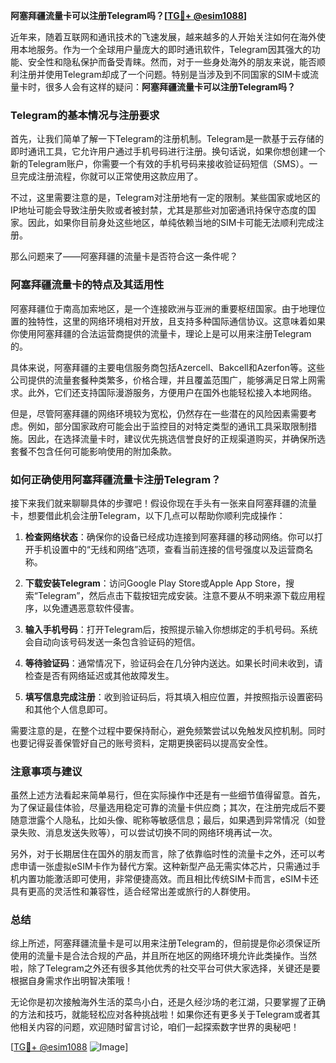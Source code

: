 **阿塞拜疆流量卡可以注册Telegram吗？[[TG💪+ @esim1088](https://t.me/s/esim1088)]**

近年来，随着互联网和通讯技术的飞速发展，越来越多的人开始关注如何在海外使用本地服务。作为一个全球用户量庞大的即时通讯软件，Telegram因其强大的功能、安全性和隐私保护而备受青睐。然而，对于一些身处海外的朋友来说，能否顺利注册并使用Telegram却成了一个问题。特别是当涉及到不同国家的SIM卡或流量卡时，很多人会有这样的疑问：**阿塞拜疆流量卡可以注册Telegram吗？**

### Telegram的基本情况与注册要求

首先，让我们简单了解一下Telegram的注册机制。Telegram是一款基于云存储的即时通讯工具，它允许用户通过手机号码进行注册。换句话说，如果你想创建一个新的Telegram账户，你需要一个有效的手机号码来接收验证码短信（SMS）。一旦完成注册流程，你就可以正常使用这款应用了。

不过，这里需要注意的是，Telegram对注册地有一定的限制。某些国家或地区的IP地址可能会导致注册失败或者被封禁，尤其是那些对加密通讯持保守态度的国家。因此，如果你目前身处这些地区，单纯依赖当地的SIM卡可能无法顺利完成注册。

那么问题来了——阿塞拜疆的流量卡是否符合这一条件呢？

### 阿塞拜疆流量卡的特点及其适用性

阿塞拜疆位于南高加索地区，是一个连接欧洲与亚洲的重要枢纽国家。由于地理位置的独特性，这里的网络环境相对开放，且支持多种国际通信协议。这意味着如果你使用阿塞拜疆的合法运营商提供的流量卡，理论上是可以用来注册Telegram的。

具体来说，阿塞拜疆的主要电信服务商包括Azercell、Bakcell和Azerfon等。这些公司提供的流量套餐种类繁多，价格合理，并且覆盖范围广，能够满足日常上网需求。此外，它们还支持国际漫游服务，方便用户在国外也能轻松接入本地网络。

但是，尽管阿塞拜疆的网络环境较为宽松，仍然存在一些潜在的风险因素需要考虑。例如，部分国家政府可能会出于监控目的对特定类型的通讯工具采取限制措施。因此，在选择流量卡时，建议优先挑选信誉良好的正规渠道购买，并确保所选套餐不包含任何可能影响使用的附加条款。

### 如何正确使用阿塞拜疆流量卡注册Telegram？

接下来我们就来聊聊具体的步骤吧！假设你现在手头有一张来自阿塞拜疆的流量卡，想要借此机会注册Telegram，以下几点可以帮助你顺利完成操作：

1. **检查网络状态**：确保你的设备已经成功连接到阿塞拜疆的移动网络。你可以打开手机设置中的“无线和网络”选项，查看当前连接的信号强度以及运营商名称。
   
2. **下载安装Telegram**：访问Google Play Store或Apple App Store，搜索“Telegram”，然后点击下载按钮完成安装。注意不要从不明来源下载应用程序，以免遭遇恶意软件侵害。

3. **输入手机号码**：打开Telegram后，按照提示输入你想绑定的手机号码。系统会自动向该号码发送一条包含验证码的短信。

4. **等待验证码**：通常情况下，验证码会在几分钟内送达。如果长时间未收到，请检查是否有网络延迟或其他故障发生。

5. **填写信息完成注册**：收到验证码后，将其填入相应位置，并按照指示设置密码和其他个人信息即可。

需要注意的是，在整个过程中要保持耐心，避免频繁尝试以免触发风控机制。同时也要记得妥善保管好自己的账号资料，定期更换密码以提高安全性。

### 注意事项与建议

虽然上述方法看起来简单易行，但在实际操作中还是有一些细节值得留意。首先，为了保证最佳体验，尽量选用稳定可靠的流量卡供应商；其次，在注册完成后不要随意泄露个人隐私，比如头像、昵称等敏感信息；最后，如果遇到异常情况（如登录失败、消息发送失败等），可以尝试切换不同的网络环境再试一次。

另外，对于长期居住在国外的朋友而言，除了依靠临时性的流量卡之外，还可以考虑申请一张虚拟eSIM卡作为替代方案。这种新型产品无需实体芯片，只需通过手机内置功能激活即可使用，非常便捷高效。而且相比传统SIM卡而言，eSIM卡还具有更高的灵活性和兼容性，适合经常出差或旅行的人群使用。

### 总结

综上所述，阿塞拜疆流量卡是可以用来注册Telegram的，但前提是你必须保证所使用的流量卡是合法合规的产品，并且所在地区的网络环境允许此类操作。当然啦，除了Telegram之外还有很多其他优秀的社交平台可供大家选择，关键还是要根据自身需求作出明智决策哦！

无论你是初次接触海外生活的菜鸟小白，还是久经沙场的老江湖，只要掌握了正确的方法和技巧，就能轻松应对各种挑战啦！如果你还有更多关于Telegram或者其他相关内容的问题，欢迎随时留言讨论，咱们一起探索数字世界的奥秘吧！

[[TG💪+ @esim1088](https://t.me/s/esim1088) ![Image](https://i.postimg.cc/4NQfJmqS/Snipaste-2025-05-13-00-14-12.png)]